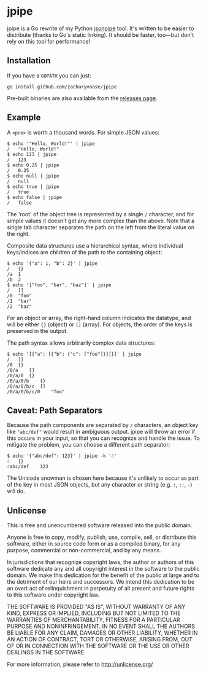 # jpipe

jpipe is a Go rewrite of my Python [jsonpipe][] tool. It's written to be easier
to distribute (thanks to Go's static linking). It should be faster, too—but
don't rely on this tool for performance!

  [jsonpipe]: https://github.com/zacharyvoase/jsonpipe


## Installation

If you have a `GOPATH` you can just:

    go install github.com/zacharyvoase/jpipe

Pre-built binaries are also available from the [releases page][].

  [releases page]: https://github.com/zacharyvoase/jpipe/releases

## Example

A `<pre>` is worth a thousand words. For simple JSON values:

    $ echo '"Hello, World!"' | jpipe
    /   "Hello, World!"
    $ echo 123 | jpipe
    /   123
    $ echo 0.25 | jpipe
    /   0.25
    $ echo null | jpipe
    /   null
    $ echo true | jpipe
    /   true
    $ echo false | jpipe
    /   false

The 'root' of the object tree is represented by a single `/` character,
and for simple values it doesn't get any more complex than the above.
Note that a single tab character separates the path on the left from the
literal value on the right.

Composite data structures use a hierarchical syntax, where individual
keys/indices are children of the path to the containing object:

    $ echo '{"a": 1, "b": 2}' | jpipe
    /   {}
    /a  1
    /b  2
    $ echo '["foo", "bar", "baz"]' | jpipe
    /   []
    /0  "foo"
    /1  "bar"
    /2  "baz"

For an object or array, the right-hand column indicates the datatype,
and will be either `{}` (object) or `[]` (array). For objects, the order
of the keys is preserved in the output.

The path syntax allows arbitrarily complex data structures:

    $ echo '[{"a": [{"b": {"c": ["foo"]}}]}]' | jpipe
    /   []
    /0  {}
    /0/a    []
    /0/a/0  {}
    /0/a/0/b    {}
    /0/a/0/b/c  []
    /0/a/0/b/c/0    "foo"


## Caveat: Path Separators

Because the path components are separated by `/` characters, an object
key like `"abc/def"` would result in ambiguous output. jpipe will
throw an error if this occurs in your input, so that you can recognize
and handle the issue. To mitigate the problem, you can choose a
different path separator:

    $ echo '{"abc/def": 123}' | jpipe -k '☃'
    ☃   {}
    ☃abc/def    123

The Unicode snowman is chosen here because it's unlikely to occur as
part of the key in most JSON objects, but any character or string (e.g.
`:`, `::`, `~`) will do.


## Unlicense

This is free and unencumbered software released into the public domain.

Anyone is free to copy, modify, publish, use, compile, sell, or distribute this
software, either in source code form or as a compiled binary, for any purpose,
commercial or non-commercial, and by any means.

In jurisdictions that recognize copyright laws, the author or authors of this
software dedicate any and all copyright interest in the software to the public
domain. We make this dedication for the benefit of the public at large and to
the detriment of our heirs and successors. We intend this dedication to be an
overt act of relinquishment in perpetuity of all present and future rights to
this software under copyright law.

THE SOFTWARE IS PROVIDED "AS IS", WITHOUT WARRANTY OF ANY KIND, EXPRESS OR
IMPLIED, INCLUDING BUT NOT LIMITED TO THE WARRANTIES OF MERCHANTABILITY,
FITNESS FOR A PARTICULAR PURPOSE AND NONINFRINGEMENT.  IN NO EVENT SHALL THE
AUTHORS BE LIABLE FOR ANY CLAIM, DAMAGES OR OTHER LIABILITY, WHETHER IN AN
ACTION OF CONTRACT, TORT OR OTHERWISE, ARISING FROM, OUT OF OR IN CONNECTION
WITH THE SOFTWARE OR THE USE OR OTHER DEALINGS IN THE SOFTWARE.

For more information, please refer to <http://unlicense.org/>
